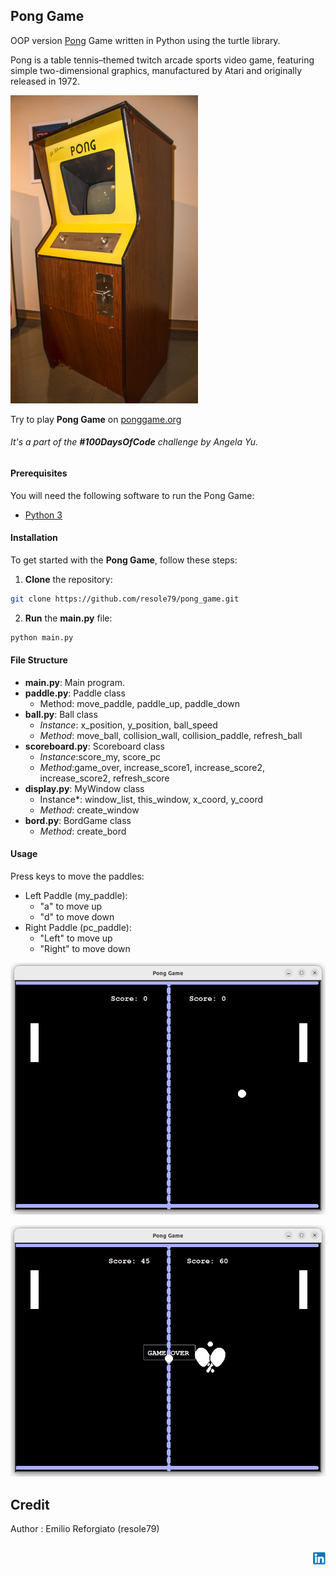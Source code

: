 ## Pong Game

OOP version [Pong](https://en.wikipedia.org/wiki/Pong) Game written in Python using the turtle library. 
       
Pong is a table tennis–themed twitch arcade sports video game, featuring simple two-dimensional graphics, manufactured by Atari and originally released in 1972.           

![cabinet of Pong Game](./image/cabinet_of_pong_game.jpg)



Try to play **Pong Game** on [ponggame.org](https://www.ponggame.org/)


###### It's a part of the **#100DaysOfCode** challenge by *Angela Yu*. ######    


#### Prerequisites
You will need the following software to run the Pong Game:
 - [Python 3](https://www.python.org/downloads/)

#### Installation
To get started with the **Pong Game**, follow these steps:

1. **Clone** the repository:

```sh
git clone https://github.com/resole79/pong_game.git
```

2. **Run** the **main.py** file:

```sh
python main.py
```

#### File Structure   
 - **main.py**: Main program.
 - **paddle.py**: Paddle class
	- Method: move_paddle, paddle_up, paddle_down
 - **ball.py**: Ball class
	- *Instance*: x_position, y_position, ball_speed
	- *Method*: move_ball, collision_wall, collision_paddle, refresh_ball
 - **scoreboard.py**: Scoreboard class
	- *Instance*:score_my, score_pc
	- *Method*:game_over, increase_score1, increase_score2, increase_score2, refresh_score
 - **display.py**: MyWindow class
	- Instance*: window_list, this_window, x_coord, y_coord
	- *Method*: create_window
 - **bord.py**: BordGame class
	- *Method*: create_bord

#### **Usage**

Press keys to move the paddles:
 - Left Paddle (my_paddle): 	
   - "a" to move up
   - "d" to move down
 - Right Paddle (pc_paddle): 	
   - "Left" to move up
   - "Right" to move down       
 

![Snake Game](./image/pong_game_0.png)       

![Snake Game](./image/pong_game_1.png)


## **Credit**

Author : Emilio Reforgiato (resole79)

##
<p align="right"><a href="https://www.linkedin.com/in/emilio-reforgiato/" target=”_blank” ><img src="./image/in_logo.png" /></a></p>


